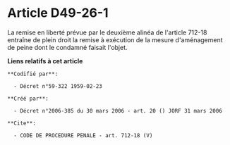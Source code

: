 # Article D49-26-1

La remise en liberté prévue par le deuxième alinéa de l'article 712-18 entraîne de plein droit la remise à exécution de la
mesure d'aménagement de peine dont le condamné faisait l'objet.

**Liens relatifs à cet article**

	**Codifié par**:

	  - Décret n°59-322 1959-02-23

	**Créé par**:

	  - Décret n°2006-385 du 30 mars 2006 - art. 20 () JORF 31 mars 2006

	**Cite**:

	  - CODE DE PROCEDURE PENALE - art. 712-18 (V)
